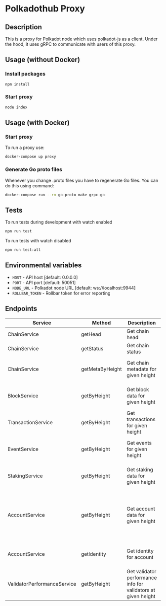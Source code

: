 # Polkadothub Proxy

## Description

This is a proxy for Polkadot node which uses polkadot-js as a client. Under the hood, it uses gRPC to communicate with users of this proxy.

## Usage (without Docker)

### Install packages

```bash
npm install
```

### Start proxy

```bash
node index
```

## Usage (with Docker)

### Start proxy

To run a proxy use:

```bash
docker-compose up proxy
```

### Generate Go proto files

Whenever you change .proto files you have to regenerate Go files. You can do this using command:

```bash
docker-compose run --rm go-proto make grpc-go
```

## Tests

To run tests during development with watch enabled

```bash
npm run test
```

To run tests with watch disabled

```bash
npm run test:all
```

## Environmental variables

- `HOST` - API host [default: 0.0.0.0]
- `PORT` - API port [default: 50051]
- `NODE_URL` - Polkadot node URL [default: ws://localhost:9944]
- `ROLLBAR_TOKEN` - Rollbar token for error reporting

## Endpoints

| Service                     | Method          | Description                                                   | Params                                                                  |
|-----------------------------|-----------------|---------------------------------------------------------------|-------------------------------------------------------------------------|
| ChainService                | getHead         | Get chain head                                                |                                                                         |
| ChainService                | getStatus       | Get chain status                                              |                                                                         |
| ChainService                | getMetaByHeight | Get chain metadata for given height                           | *height* - block height [required]                                      |
| BlockService                | getByHeight     | Get block data for given height                               | *height*  - block height [required]                                     |
| TransactionService          | getByHeight     | Get transactions for given height                             | *height*  - block height [required]                                     |
| EventService                | getByHeight     | Get events for given height                                   | *height*  - block height [required]                                     |
| StakingService              | getByHeight     | Get staking data for given height                             | *height*  - block height [required]                                     |
| AccountService              | getByHeight     | Get account data for given height                             | *height* - block height [required] *address* - stash account [required] |
| AccountService              | getIdentity     | Get identity for account                                      | *address* - stash account [required]                                    |
| ValidatorPerformanceService | getByHeight     | Get validator performance info for validators at given height | *height*  - block height [required]                                     |
